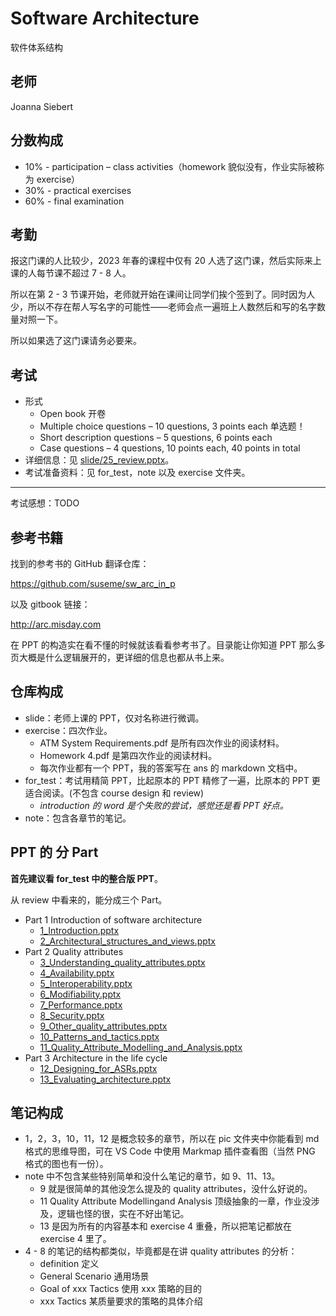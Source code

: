 # Software Architecture

软件体系结构

## 老师

Joanna Siebert

## 分数构成

- 10% - participation – class activities（homework 貌似没有，作业实际被称为 exercise）
- 30% - practical exercises
- 60% - final examination

## 考勤

报这门课的人比较少，2023 年春的课程中仅有 20 人选了这门课，然后实际来上课的人每节课不超过 7 - 8 人。

所以在第 2 - 3 节课开始，老师就开始在课间让同学们挨个签到了。同时因为人少，所以不存在帮人写名字的可能性——老师会点一遍班上人数然后和写的名字数量对照一下。

所以如果选了这门课请务必要来。

## 考试

- 形式
  - Open book 开卷
  - Multiple choice questions – 10 questions, 3 points each 单选题！
  - Short description questions – 5 questions, 6 points each
  - Case questions – 4 questions, 10 points each, 40 points in total
- 详细信息：见 [slide/25_review.pptx](slide/25_review.pptx)。
- 考试准备资料：见 for_test，note 以及 exercise 文件夹。

---

考试感想：TODO

## 参考书籍

找到的参考书的 GitHub 翻译仓库：

<https://github.com/suseme/sw_arc_in_p>

以及 gitbook 链接：

<http://arc.misday.com>

在 PPT 的构造实在看不懂的时候就该看看参考书了。目录能让你知道 PPT 那么多页大概是什么逻辑展开的，更详细的信息也都从书上来。

## 仓库构成

- slide：老师上课的 PPT，仅对名称进行微调。
- exercise：四次作业。
  - ATM System Requirements.pdf 是所有四次作业的阅读材料。
  - Homework 4.pdf 是第四次作业的阅读材料。
  - 每次作业都有一个 PPT，我的答案写在 ans 的 markdown 文档中。
- for_test：考试用精简 PPT，比起原本的 PPT 精修了一遍，比原本的 PPT 更适合阅读。(不包含 course design 和 review)
  - *introduction 的 word 是个失败的尝试，感觉还是看 PPT 好点。*
- note：包含各章节的笔记。

## PPT 的 分 Part

**首先建议看 for_test 中的整合版 PPT**。

从 review 中看来的，能分成三个 Part。

- Part 1 Introduction of software architecture
  - [1_Introduction.pptx](for_test/1_Introduction.pptx)
  - [2_Architectural_structures_and_views.pptx](for_test/2_Architectural_structures_and_views.pptx)
- Part 2 Quality attributes
  - [3_Understanding_quality_attributes.pptx](for_test/3_Understanding_quality_attributes.pptx)
  - [4_Availability.pptx](for_test/4_Availability.pptx)
  - [5_Interoperability.pptx](for_test/5_Interoperability.pptx)
  - [6_Modifiability.pptx](for_test/6_Modifiability.pptx)
  - [7_Performance.pptx](for_test/7_Performance.pptx)
  - [8_Security.pptx](for_test/8_Security.pptx)
  - [9_Other_quality_attributes.pptx](for_test/9_Other_quality_attributes.pptx)
  - [10_Patterns_and_tactics.pptx](for_test/10_Patterns_and_tactics.pptx)
  - [11_Quality_Attribute_Modelling_and_Analysis.pptx](for_test/11_Quality_Attribute_Modelling_and_Analysis.pptx)
- Part 3 Architecture in the life cycle
  - [12_Designing_for_ASRs.pptx](for_test/12_Designing_for_ASRs.pptx)
  - [13_Evaluating_architecture.pptx](for_test/13_Evaluating_architecture.pptx)

## 笔记构成

- 1，2，3，10，11，12 是概念较多的章节，所以在 pic 文件夹中你能看到 md 格式的思维导图，可在 VS Code 中使用 Markmap 插件查看图（当然 PNG 格式的图也有一份）。
- note 中不包含某些特别简单和没什么笔记的章节，如 9、11、13。
  - 9 就是很简单的其他没怎么提及的 quality attributes，没什么好说的。
  - 11 Quality Attribute Modellingand Analysis 顶级抽象的一章，作业没涉及，逻辑也怪的很，实在不好出笔记。
  - 13 是因为所有的内容基本和 exercise 4 重叠，所以把笔记都放在 exercise 4 里了。
- 4 - 8 的笔记的结构都类似，毕竟都是在讲 quality attributes 的分析：
  - definition 定义
  - General Scenario 通用场景
  - Goal of xxx Tactics 使用 xxx 策略的目的
  - xxx Tactics 某质量要求的策略的具体介绍
